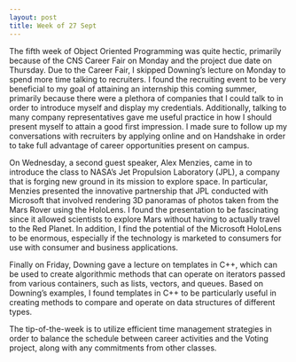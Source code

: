 ```yaml
---
layout: post
title: Week of 27 Sept
---
```

<p class="indented">The fifth week of Object Oriented Programming was quite hectic, primarily because of the CNS Career Fair on Monday and the project due date on Thursday. Due to the Career Fair, I skipped Downing’s lecture on Monday to spend more time talking to recruiters. I found the recruiting event to be very beneficial to my goal of attaining an internship this coming summer, primarily because there were a plethora of companies that I could talk to in order to introduce myself and display my credentials. Additionally, talking to many company representatives gave me useful practice in how I should present myself to attain a good first impression. I made sure to follow up my conversations with recruiters by applying online and on Handshake in order to take full advantage of career opportunities present on campus.</p><!--more-->
<p class="indented">On Wednesday, a second guest speaker, Alex Menzies, came in to introduce the class to NASA’s Jet Propulsion Laboratory (JPL), a company that is forging new ground in its mission to explore space. In particular, Menzies presented the innovative partnership that JPL conducted with Microsoft that involved rendering 3D panoramas of photos taken from the Mars Rover using the HoloLens. I found the presentation to be fascinating since it allowed scientists to explore Mars without having to actually travel to the Red Planet. In addition, I find the potential of the Microsoft HoloLens to be enormous, especially if the technology is marketed to consumers for use with consumer and business applications.</p>
<p class="indented">Finally on Friday, Downing gave a lecture on templates in C++, which can be used to create algorithmic methods that can operate on iterators passed from various containers, such as lists, vectors, and queues. Based on Downing’s examples, I found templates in C++ to be particularly useful in creating methods to compare and operate on data structures of different types.</p>
<p class="indented">The tip-of-the-week is to utilize efficient time management strategies in order to balance the schedule between career activities and the Voting project, along with any commitments from other classes.</p>
